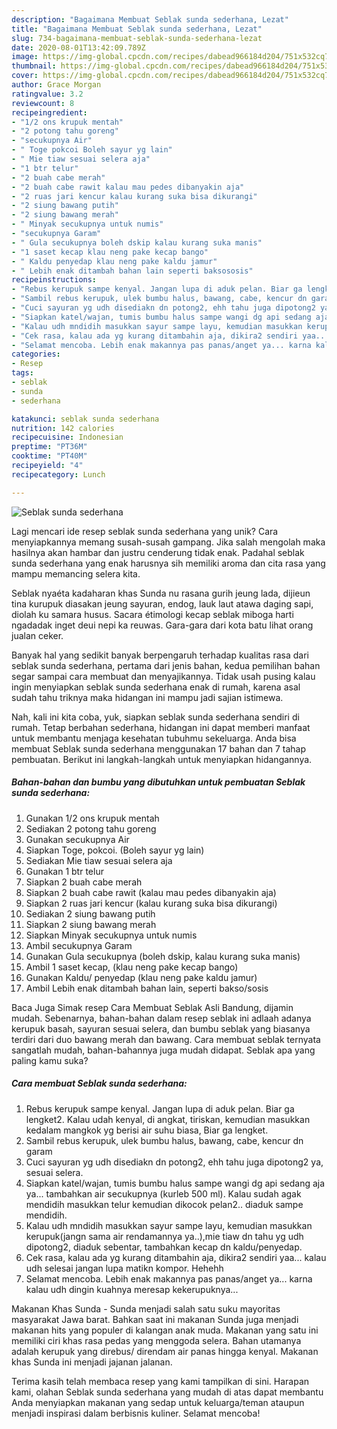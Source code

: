 ```yaml
---
description: "Bagaimana Membuat Seblak sunda sederhana, Lezat"
title: "Bagaimana Membuat Seblak sunda sederhana, Lezat"
slug: 734-bagaimana-membuat-seblak-sunda-sederhana-lezat
date: 2020-08-01T13:42:09.789Z
image: https://img-global.cpcdn.com/recipes/dabead966184d204/751x532cq70/seblak-sunda-sederhana-foto-resep-utama.jpg
thumbnail: https://img-global.cpcdn.com/recipes/dabead966184d204/751x532cq70/seblak-sunda-sederhana-foto-resep-utama.jpg
cover: https://img-global.cpcdn.com/recipes/dabead966184d204/751x532cq70/seblak-sunda-sederhana-foto-resep-utama.jpg
author: Grace Morgan
ratingvalue: 3.2
reviewcount: 8
recipeingredient:
- "1/2 ons krupuk mentah"
- "2 potong tahu goreng"
- "secukupnya Air"
- " Toge pokcoi Boleh sayur yg lain"
- " Mie tiaw sesuai selera aja"
- "1 btr telur"
- "2 buah cabe merah"
- "2 buah cabe rawit kalau mau pedes dibanyakin aja"
- "2 ruas jari kencur kalau kurang suka bisa dikurangi"
- "2 siung bawang putih"
- "2 siung bawang merah"
- " Minyak secukupnya untuk numis"
- "secukupnya Garam"
- " Gula secukupnya boleh dskip kalau kurang suka manis"
- "1 saset kecap klau neng pake kecap bango"
- " Kaldu penyedap klau neng pake kaldu jamur"
- " Lebih enak ditambah bahan lain seperti baksososis"
recipeinstructions:
- "Rebus kerupuk sampe kenyal. Jangan lupa di aduk pelan. Biar ga lengket2. Kalau udah kenyal, di angkat, tiriskan, kemudian masukkan kedalam mangkok yg berisi air suhu biasa, Biar ga lengket."
- "Sambil rebus kerupuk, ulek bumbu halus, bawang, cabe, kencur dn garam"
- "Cuci sayuran yg udh disediakn dn potong2, ehh tahu juga dipotong2 ya, sesuai selera."
- "Siapkan katel/wajan, tumis bumbu halus sampe wangi dg api sedang aja ya... tambahkan air secukupnya (kurleb 500 ml). Kalau sudah agak mendidih masukkan telur kemudian dikocok pelan2.. diaduk sampe mendidih."
- "Kalau udh mndidih masukkan sayur sampe layu, kemudian masukkan kerupuk(jangn sama air rendamannya ya..),mie tiaw dn tahu yg udh dipotong2, diaduk sebentar, tambahkan kecap dn kaldu/penyedap."
- "Cek rasa, kalau ada yg kurang ditambahin aja, dikira2 sendiri yaa... kalau udh selesai jangan lupa matikn kompor. Hehehh"
- "Selamat mencoba. Lebih enak makannya pas panas/anget ya... karna kalau udh dingin kuahnya meresap kekerupuknya..."
categories:
- Resep
tags:
- seblak
- sunda
- sederhana

katakunci: seblak sunda sederhana 
nutrition: 142 calories
recipecuisine: Indonesian
preptime: "PT36M"
cooktime: "PT40M"
recipeyield: "4"
recipecategory: Lunch

---
```



![Seblak sunda sederhana](https://img-global.cpcdn.com/recipes/dabead966184d204/751x532cq70/seblak-sunda-sederhana-foto-resep-utama.jpg)

Lagi mencari ide resep seblak sunda sederhana yang unik? Cara menyiapkannya memang susah-susah gampang. Jika salah mengolah maka hasilnya akan hambar dan justru cenderung tidak enak. Padahal seblak sunda sederhana yang enak harusnya sih memiliki aroma dan cita rasa yang mampu memancing selera kita.

Seblak nyaéta kadaharan khas Sunda nu rasana gurih jeung lada, dijieun tina kurupuk diasakan jeung sayuran, endog, lauk laut atawa daging sapi, diolah ku samara husus. Sacara étimologi kecap seblak miboga harti ngadadak inget deui nepi ka reuwas. Gara-gara dari kota batu lihat orang jualan ceker.

Banyak hal yang sedikit banyak berpengaruh terhadap kualitas rasa dari seblak sunda sederhana, pertama dari jenis bahan, kedua pemilihan bahan segar sampai cara membuat dan menyajikannya. Tidak usah pusing kalau ingin menyiapkan seblak sunda sederhana enak di rumah, karena asal sudah tahu triknya maka hidangan ini mampu jadi sajian istimewa.


Nah, kali ini kita coba, yuk, siapkan seblak sunda sederhana sendiri di rumah. Tetap berbahan sederhana, hidangan ini dapat memberi manfaat untuk membantu menjaga kesehatan tubuhmu sekeluarga. Anda bisa membuat Seblak sunda sederhana menggunakan 17 bahan dan 7 tahap pembuatan. Berikut ini langkah-langkah untuk menyiapkan hidangannya.

<!--inarticleads1-->

##### Bahan-bahan dan bumbu yang dibutuhkan untuk pembuatan Seblak sunda sederhana:

1. Gunakan 1/2 ons krupuk mentah
1. Sediakan 2 potong tahu goreng
1. Gunakan secukupnya Air
1. Siapkan  Toge, pokcoi. (Boleh sayur yg lain)
1. Sediakan  Mie tiaw sesuai selera aja
1. Gunakan 1 btr telur
1. Siapkan 2 buah cabe merah
1. Siapkan 2 buah cabe rawit (kalau mau pedes dibanyakin aja)
1. Siapkan 2 ruas jari kencur (kalau kurang suka bisa dikurangi)
1. Sediakan 2 siung bawang putih
1. Siapkan 2 siung bawang merah
1. Siapkan  Minyak secukupnya untuk numis
1. Ambil secukupnya Garam
1. Gunakan  Gula secukupnya (boleh dskip, kalau kurang suka manis)
1. Ambil 1 saset kecap, (klau neng pake kecap bango)
1. Gunakan  Kaldu/ penyedap (klau neng pake kaldu jamur)
1. Ambil  Lebih enak ditambah bahan lain, seperti bakso/sosis


Baca Juga Simak resep Cara Membuat Seblak Asli Bandung, dijamin mudah. Sebenarnya, bahan-bahan dalam resep seblak ini adlaah adanya kerupuk basah, sayuran sesuai selera, dan bumbu seblak yang biasanya terdiri dari duo bawang merah dan bawang. Cara membuat seblak ternyata sangatlah mudah, bahan-bahannya juga mudah didapat. Seblak apa yang paling kamu suka? 

<!--inarticleads2-->

##### Cara membuat Seblak sunda sederhana:

1. Rebus kerupuk sampe kenyal. Jangan lupa di aduk pelan. Biar ga lengket2. Kalau udah kenyal, di angkat, tiriskan, kemudian masukkan kedalam mangkok yg berisi air suhu biasa, Biar ga lengket.
1. Sambil rebus kerupuk, ulek bumbu halus, bawang, cabe, kencur dn garam
1. Cuci sayuran yg udh disediakn dn potong2, ehh tahu juga dipotong2 ya, sesuai selera.
1. Siapkan katel/wajan, tumis bumbu halus sampe wangi dg api sedang aja ya... tambahkan air secukupnya (kurleb 500 ml). Kalau sudah agak mendidih masukkan telur kemudian dikocok pelan2.. diaduk sampe mendidih.
1. Kalau udh mndidih masukkan sayur sampe layu, kemudian masukkan kerupuk(jangn sama air rendamannya ya..),mie tiaw dn tahu yg udh dipotong2, diaduk sebentar, tambahkan kecap dn kaldu/penyedap.
1. Cek rasa, kalau ada yg kurang ditambahin aja, dikira2 sendiri yaa... kalau udh selesai jangan lupa matikn kompor. Hehehh
1. Selamat mencoba. Lebih enak makannya pas panas/anget ya... karna kalau udh dingin kuahnya meresap kekerupuknya...


Makanan Khas Sunda - Sunda menjadi salah satu suku mayoritas masyarakat Jawa barat. Bahkan saat ini makanan Sunda juga menjadi makanan hits yang populer di kalangan anak muda. Makanan yang satu ini memiliki ciri khas rasa pedas yang menggoda selera. Bahan utamanya adalah kerupuk yang direbus/ direndam air panas hingga kenyal. Makanan khas Sunda ini menjadi jajanan jalanan. 

Terima kasih telah membaca resep yang kami tampilkan di sini. Harapan kami, olahan Seblak sunda sederhana yang mudah di atas dapat membantu Anda menyiapkan makanan yang sedap untuk keluarga/teman ataupun menjadi inspirasi dalam berbisnis kuliner. Selamat mencoba!
